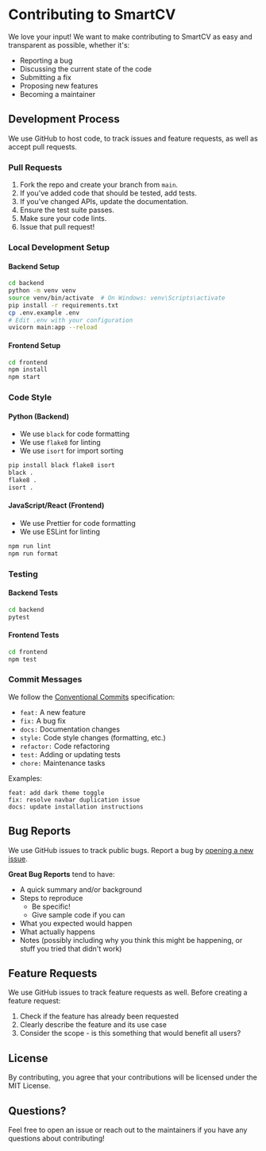 # Contributing to SmartCV

We love your input! We want to make contributing to SmartCV as easy and transparent as possible, whether it's:

- Reporting a bug
- Discussing the current state of the code
- Submitting a fix
- Proposing new features
- Becoming a maintainer

## Development Process

We use GitHub to host code, to track issues and feature requests, as well as accept pull requests.

### Pull Requests

1. Fork the repo and create your branch from `main`.
2. If you've added code that should be tested, add tests.
3. If you've changed APIs, update the documentation.
4. Ensure the test suite passes.
5. Make sure your code lints.
6. Issue that pull request!

### Local Development Setup

#### Backend Setup
```bash
cd backend
python -m venv venv
source venv/bin/activate  # On Windows: venv\Scripts\activate
pip install -r requirements.txt
cp .env.example .env
# Edit .env with your configuration
uvicorn main:app --reload
```

#### Frontend Setup
```bash
cd frontend
npm install
npm start
```

### Code Style

#### Python (Backend)
- We use `black` for code formatting
- We use `flake8` for linting
- We use `isort` for import sorting

```bash
pip install black flake8 isort
black .
flake8 .
isort .
```

#### JavaScript/React (Frontend)
- We use Prettier for code formatting
- We use ESLint for linting

```bash
npm run lint
npm run format
```

### Testing

#### Backend Tests
```bash
cd backend
pytest
```

#### Frontend Tests
```bash
cd frontend
npm test
```

### Commit Messages

We follow the [Conventional Commits](https://www.conventionalcommits.org/) specification:

- `feat:` A new feature
- `fix:` A bug fix
- `docs:` Documentation changes
- `style:` Code style changes (formatting, etc.)
- `refactor:` Code refactoring
- `test:` Adding or updating tests
- `chore:` Maintenance tasks

Examples:
```
feat: add dark theme toggle
fix: resolve navbar duplication issue
docs: update installation instructions
```

## Bug Reports

We use GitHub issues to track public bugs. Report a bug by [opening a new issue](https://github.com/Olalekan2040-slack/SmartCV/issues).

**Great Bug Reports** tend to have:

- A quick summary and/or background
- Steps to reproduce
  - Be specific!
  - Give sample code if you can
- What you expected would happen
- What actually happens
- Notes (possibly including why you think this might be happening, or stuff you tried that didn't work)

## Feature Requests

We use GitHub issues to track feature requests as well. Before creating a feature request:

1. Check if the feature has already been requested
2. Clearly describe the feature and its use case
3. Consider the scope - is this something that would benefit all users?

## License

By contributing, you agree that your contributions will be licensed under the MIT License.

## Questions?

Feel free to open an issue or reach out to the maintainers if you have any questions about contributing!
